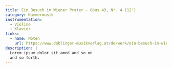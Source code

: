 ```yaml
---
title: Ein Besuch im Wiener Prater - Opus 43, Nr. 4 (12')
category: Kammermusik
instrumentation:
  - Violine
  - Klavier
links:
  - name: Noten
    url: https://www.doblinger-musikverlag.at/de/werk/ein-besuch-im-wiener-prater
description: |
  Lorem ipsum dolor sit amed and so on
  and so forth.
---
```


